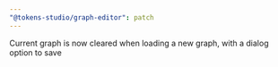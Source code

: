```yaml
---
"@tokens-studio/graph-editor": patch
---
```


Current graph is now cleared when loading a new graph, with a dialog option to save
